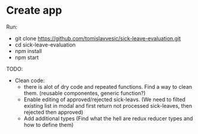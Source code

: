 # Create app

Run: 
* git clone https://github.com/tomislavvesic/sick-leave-evaluation.git
* cd sick-leave-evaluation
* npm install
* npm start

TODO:
* Clean code:
    * there is alot of dry code and repeated functions. Find a way to clean them. (reusable componentes, generic function?)
    * Enable editing of approved/rejected sick-leavs. (We need to filted existing list in modal and first return not processed sick-leaves, then rejected then approved)
    * Add additional types (Find what the hell are redux reducer types and how to define them)